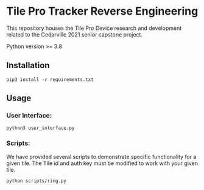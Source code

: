 # Tile Pro Tracker Reverse Engineering

This repository houses the Tile Pro Device research and development related to the Cedarville 2021 senior capstone project.

Python version >= 3.8

## Installation

`pip3 install -r requirements.txt`

## Usage

### User Interface:

`python3 user_interface.py`

### Scripts:

We have provided several scripts to demonstrate specific functionality for a given tile.
The Tile id and auth key must be modified to work with your given tile.

`python scripts/ring.py`
